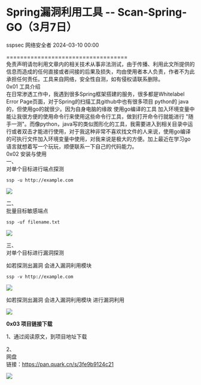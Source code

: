 #  Spring漏洞利用工具 -- Scan-Spring-GO（3月7日）   
sspsec  网络安全者   2024-03-10 00:00  
  
===================================  
免责声明请勿利用文章内的相关技术从事非法测试，由于传播、利用此文所提供的信息而造成的任何直接或者间接的后果及损失，均由使用者本人负责，作者不为此承担任何责任。工具来自网络，安全性自测，如有侵权请联系删除。  
0x01 工具介绍  
在日常渗透工作中，我遇到很多Spring框架搭建的服务，很多都是Whitelabel Error Page页面，对于Spring的扫描工具github中也有很多项目 python的 java的，但使用go的就很少。因为自身电脑的缘故 使用go编译的工具 加入环境变量中 能让我很方便的使用命令行来使用这些命令行工具，做到打开命令行就能进行 "随手一测"。而像python，java写的类似图形化的工具，我需要进入到相关目录中运行或者双击才能进行使用，对于我这种非常不喜欢找文件的人来说，使用go编译的可执行文件加入环境变量中使用，对我来说是极大的方便。加上最近在学习go语言就想着写一个玩玩，顺便联系一下自己的代码能力。  
0x02 安装与使用  
一、  
对单个目标进行端点探测  
```
ssp -u http://example.com
```  
  
  
![](https://mmbiz.qpic.cn/sz_mmbiz_png/0JJXjA8siccy7AC0zmrq7dkn3F0hiauiaSZKuQyTeonS9q8lpFC4ODyxcDyyCfvw9gGvhVYSOAqJ1dhhc5xhGVOwg/640?wx_fmt=png&from=appmsg "")  
  
二、  
批量目标敏感端点  
```
ssp -uf filename.txt
```  
  
![](https://mmbiz.qpic.cn/sz_mmbiz_png/0JJXjA8siccy7AC0zmrq7dkn3F0hiauiaSZqxs6FEibWLs36YMkwYgialAZwf3XO8N0WXMu85Vnz2P36h84XraojbCA/640?wx_fmt=png&from=appmsg "")  
  
三、  
对单个目标进行漏洞探测  
  
如若探测出漏洞 会进入漏洞利用模块  
```
ssp -v http://example.com
```  
  
![](https://mmbiz.qpic.cn/sz_mmbiz_png/0JJXjA8siccy7AC0zmrq7dkn3F0hiauiaSZMOR9uJvlVTBvlqQCvpIichzicyAu5la53yn9ASdw7CkBpYe3sZvzyrkw/640?wx_fmt=png&from=appmsg "")  
  
如若探测出漏洞 会进入漏洞利用模块 进行漏洞利用  
  
![](https://mmbiz.qpic.cn/sz_mmbiz_png/0JJXjA8siccy7AC0zmrq7dkn3F0hiauiaSZPJgZgP0tj9hwyCWvUdtjYV5j7iaOn5d4cbsPL9VC0jibhR3RDvD3bxzA/640?wx_fmt=png&from=appmsg "")  
  
**0x03 项目链接下载**  
  
1、通过阅读原文，到项目地址下载  
  
2、  
网盘  
链接：https://pan.quark.cn/s/3fe9b9124c21  
  
  
  
  
![](https://mmbiz.qpic.cn/mmbiz_png/F162Y11BDvR2bmk98tD4YCc4ymabvAWkt7l6LicYt8wOHEmYA0v3VNMc5RM6rUeqsNXiaYGMABM1HJBezia8IWzKg/640?wx_fmt=png&from=appmsg "")  
  
